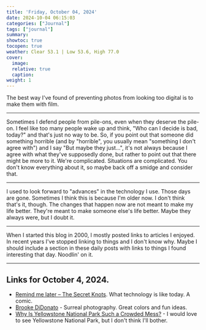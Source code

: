```yaml
---
title: 'Friday, October 04, 2024'
date: 2024-10-04 06:15:03
categories: ["Journal"]
tags: ["journal"]
summary: 
showtoc: true
tocopen: true
weather: Clear 53.1 | Low 53.6, High 77.0
cover: 
  image: 
  relative: true
  caption: 
weight: 1
---
```


The best way I've found of preventing photos from looking too digital is to make them with film.

----

Sometimes I defend people from pile-ons, even when they deserve the pile-on. I feel like too many people wake up and think, "Who can I decide is bad, today?" and that's just no way to be. So, if you point out that someone did something horrible (and by "horrible", you usually mean "something I don't agree with") and I say "But maybe they just...", it's not always because I agree with what they've supposedly done, but rather to point out that there might be more to it. We're complicated. Situations are complicated. You don't know everything about it, so maybe back off a smidge and consider that.

----

I used to look forward to "advances" in the technology I use. Those days are gone. Sometimes I think this is because I'm older now. I don't think that's it, though. The changes that happen now are not meant to make my life better. They're meant to make someone else's life better. Maybe they always were, but I doubt it.

----

When I started this blog in 2000, I mostly posted links to articles I enjoyed. In recent years I've stopped linking to things and I don't know why. Maybe I should include a section in these daily posts with links to things I found interesting that day. Noodlin' on it.

----


## Links for October 4, 2024.

- [Remind me later – The Secret Knots](https://thesecretknots.com/comic/remind-me-later/). What technology is like today. A comic.
- [Brooke DiDonato](https://www.brookedidonato.com/) - Surreal photography. Great colors and fun ideas.
- [Why Is Yellowstone National Park Such a Crowded Mess?](https://www.outsideonline.com/adventure-travel/national-parks/yellowstone-national-park-crowds/) - I would love to see Yellowstone National Park, but I don't think I'll bother.
